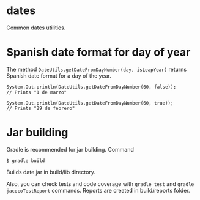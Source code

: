 # dates
Common dates utilities.

# Spanish date format for day of year
The method `DateUtils.getDateFromDayNumber(day, isLeapYear)` returns Spanish date format for a day of the year.
```
System.Out.println(DateUtils.getDateFromDayNumber(60, false));
// Prints "1 de marzo"

System.Out.println(DateUtils.getDateFromDayNumber(60, true));
// Prints "29 de febrero"
```

# Jar building
Gradle is recommended for jar building. Command
```
$ gradle build
```
Builds date.jar in build/lib directory.

Also, you can check tests and code coverage with `gradle test` and `gradle jacocoTestReport` commands. Reports are created in build/reports folder.



